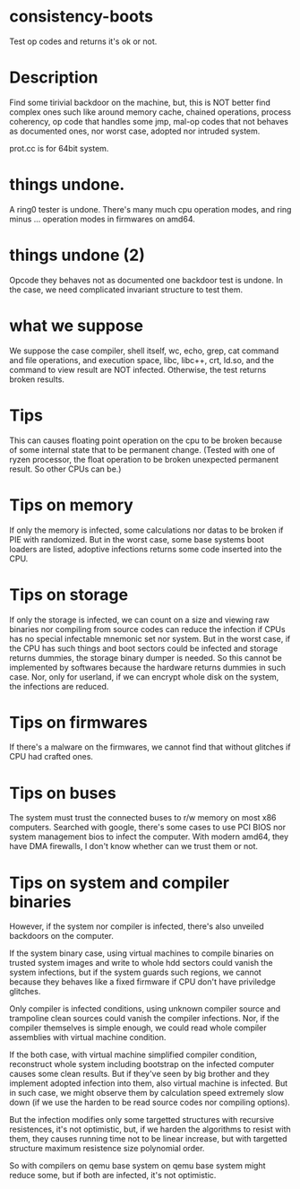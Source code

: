 # consistency-boots
Test op codes and returns it's ok or not.

# Description
Find some tirivial backdoor on the machine, but, this is NOT better find complex ones such like
around memory cache, chained operations, process coherency, op code that handles some jmp,
mal-op codes that not behaves as documented ones, nor worst case, adopted nor intruded system.

prot.cc is for 64bit system.

# things undone.
A ring0 tester is undone. There's many much cpu operation modes,
and ring minus ... operation modes in firmwares on amd64.

# things undone (2)
Opcode they behaves not as documented one backdoor test is undone.
In the case, we need complicated invariant structure to test them.

# what we suppose
We suppose the case compiler, shell itself, wc, echo, grep, cat command and file operations,
and execution space, libc, libc++, crt, ld.so, and the command to view result are NOT infected.
Otherwise, the test returns broken results.

# Tips
This can causes floating point operation on the cpu to be broken because of some internal state
that to be permanent change. (Tested with one of ryzen processor, the float operation to be broken
unexpected permanent result. So other CPUs can be.)

# Tips on memory
If only the memory is infected, some calculations nor datas to be broken if PIE with randomized.
But in the worst case, some base systems boot loaders are listed, adoptive infections returns
some code inserted into the CPU.

# Tips on storage
If only the storage is infected, we can count on a size and viewing raw binaries nor compiling
from source codes can reduce the infection if CPUs has no special infectable mnemonic set nor
system. But in the worst case, if the CPU has such things and boot sectors could be infected
and storage returns dummies, the storage binary dumper is needed. So this cannot be implemented
by softwares because the hardware returns dummies in such case.
Nor, only for userland, if we can encrypt whole disk on the system, the infections are reduced.

# Tips on firmwares
If there's a malware on the firmwares, we cannot find that without glitches if CPU had crafted ones.

# Tips on buses
The system must trust the connected buses to r/w memory on most x86 computers.
Searched with google, there's some cases to use PCI BIOS nor system management bios to infect the computer.
With modern amd64, they have DMA firewalls, I don't know whether can we trust them or not.

# Tips on system and compiler binaries
However, if the system nor compiler is infected, there's also unveiled backdoors on the computer.

If the system binary case, using virtual machines to compile
binaries on trusted system images and write to whole hdd sectors could vanish the system infections,
but if the system guards such regions, we cannot because they behaves like a fixed firmware if
CPU don't have priviledge glitches.

Only compiler is infected conditions, using unknown compiler source and trampoline clean sources
could vanish the compiler infections. Nor, if the compiler themselves is simple enough,
we could read whole compiler assemblies with virtual machine condition.

If the both case, with virtual machine simplified compiler condition, reconstruct whole system
including bootstrap on the infected computer causes some clean results. But if they've seen by
big brother and they implement adopted infection into them, also virtual machine is infected.
But in such case, we might observe them by calculation speed extremely slow down
(if we use the harden to be read source codes nor compiling options).

But the infection modifies only some targetted structures with recursive resistences,
it's not optimistic, but, if we harden the algorithms to resist with them, they causes
running time not to be linear increase, but with targetted structure maximum resistence
size polynomial order.

So with compilers on qemu base system on qemu base system might reduce some, but if both are infected, it's not optimistic.

